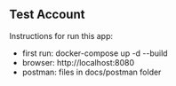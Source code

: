 
## Test Account

Instructions for run this app:

 - first run: docker-compose up -d --build
 - browser: http://localhost:8080
 - postman: files in docs/postman folder 
